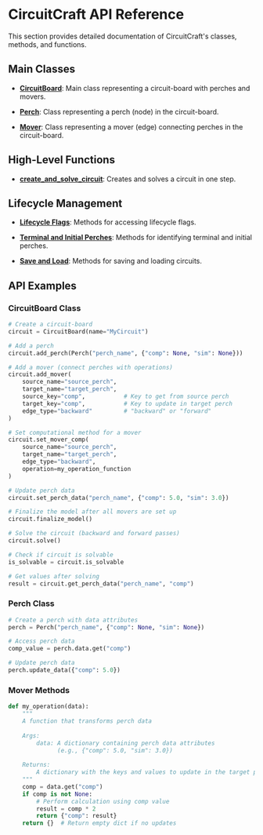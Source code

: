 # CircuitCraft API Reference

This section provides detailed documentation of CircuitCraft's classes, methods, and 
functions.

## Main Classes

- **[CircuitBoard](circuit_board.md)**: Main class representing a circuit-board with 
  perches and movers.
  
- **[Perch](perch.md)**: Class representing a perch (node) in the circuit-board.
  
- **[Mover](mover.md)**: Class representing a mover (edge) connecting perches in the 
  circuit-board.

## High-Level Functions

- **[create_and_solve_circuit](high_level_functions.md#create_and_solve_circuit)**: 
  Creates and solves a circuit in one step.

## Lifecycle Management

- **[Lifecycle Flags](lifecycle_management.md#lifecycle-flags)**: Methods for accessing 
  lifecycle flags.
  
- **[Terminal and Initial Perches](lifecycle_management.md#terminal-and-initial-perches)**: 
  Methods for identifying terminal and initial perches.
  
- **[Save and Load](lifecycle_management.md#save-and-load)**: Methods for saving and 
  loading circuits.

## API Examples

### CircuitBoard Class

```python
# Create a circuit-board
circuit = CircuitBoard(name="MyCircuit")

# Add a perch
circuit.add_perch(Perch("perch_name", {"comp": None, "sim": None}))

# Add a mover (connect perches with operations)
circuit.add_mover(
    source_name="source_perch", 
    target_name="target_perch",
    source_key="comp",           # Key to get from source perch
    target_key="comp",           # Key to update in target perch
    edge_type="backward"         # "backward" or "forward"
)

# Set computational method for a mover
circuit.set_mover_comp(
    source_name="source_perch",
    target_name="target_perch", 
    edge_type="backward",
    operation=my_operation_function
)

# Update perch data
circuit.set_perch_data("perch_name", {"comp": 5.0, "sim": 3.0})

# Finalize the model after all movers are set up
circuit.finalize_model()

# Solve the circuit (backward and forward passes)
circuit.solve()

# Check if circuit is solvable
is_solvable = circuit.is_solvable

# Get values after solving
result = circuit.get_perch_data("perch_name", "comp")
```

### Perch Class

```python
# Create a perch with data attributes
perch = Perch("perch_name", {"comp": None, "sim": None})

# Access perch data
comp_value = perch.data.get("comp")

# Update perch data
perch.update_data({"comp": 5.0})
```

### Mover Methods

```python
def my_operation(data):
    """
    A function that transforms perch data
    
    Args:
        data: A dictionary containing perch data attributes
              (e.g., {"comp": 5.0, "sim": 3.0})
              
    Returns:
        A dictionary with the keys and values to update in the target perch
    """
    comp = data.get("comp")
    if comp is not None:
        # Perform calculation using comp value
        result = comp * 2
        return {"comp": result}
    return {}  # Return empty dict if no updates
``` 